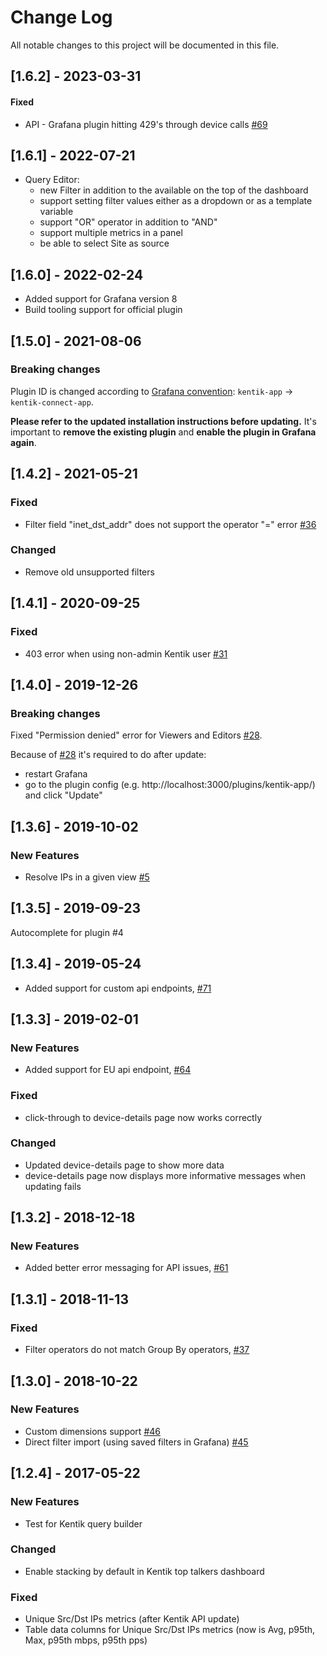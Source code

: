 # Change Log

All notable changes to this project will be documented in this file.

## [1.6.2] - 2023-03-31

#### Fixed

- API - Grafana plugin hitting 429's through device calls [#69](https://github.com/kentik/kentik-grafana-app/issues/69)

## [1.6.1] - 2022-07-21

- Query Editor:
  - new Filter in addition to the available on the top of the dashboard
  - support setting filter values either as a dropdown or as a template variable
  - support "OR" operator in addition to "AND"
  - support multiple metrics in a panel
  - be able to select Site as source

## [1.6.0] - 2022-02-24

- Added support for Grafana version 8
- Build tooling support for official plugin

## [1.5.0] - 2021-08-06

### Breaking changes

Plugin ID is changed according to [Grafana convention](https://grafana.com/docs/grafana/v7.5/developers/plugins/legacy/review-guidelines/#pluginjson): `kentik-app` -> `kentik-connect-app`.

**Please refer to the updated installation instructions before updating.**
It's important to **remove the existing plugin** and **enable the plugin in Grafana again**.

## [1.4.2] - 2021-05-21

### Fixed

- Filter field "inet_dst_addr" does not support the operator "=" error [#36](https://github.com/kentik/kentik-grafana-app/pull/36)

### Changed
- Remove old unsupported filters

## [1.4.1] - 2020-09-25

### Fixed

- 403 error when using non-admin Kentik user [#31](https://github.com/kentik/kentik-grafana-app/issues/31)

## [1.4.0] - 2019-12-26

### Breaking changes

Fixed "Permission denied" error for Viewers and Editors [#28](https://github.com/kentik/kentik-grafana-app/pull/28).

Because of [#28](https://github.com/kentik/kentik-grafana-app/pull/28) it's required to do after update:
- restart Grafana
- go to the plugin config (e.g. http://localhost:3000/plugins/kentik-app/) and click "Update"

## [1.3.6] - 2019-10-02

### New Features

- Resolve IPs in a given view [#5](https://github.com/kentik/kentik-grafana-app/issues/5)

## [1.3.5] - 2019-09-23

Autocomplete for plugin #4

## [1.3.4] - 2019-05-24

- Added support for custom api endpoints, [#71](https://github.com/grafana/kentik-app/issues/71)


## [1.3.3] - 2019-02-01

### New Features
- Added support for EU api endpoint, [#64](https://github.com/grafana/kentik-app/issues/64)

### Fixed
- click-through to device-details page now works correctly

### Changed
- Updated device-details page to show more data
- device-details page now displays more informative messages when updating fails

## [1.3.2] - 2018-12-18

### New Features
- Added better error messaging for API issues, [#61](https://github.com/grafana/kentik-app/issues/61)

## [1.3.1] - 2018-11-13

### Fixed

- Filter operators do not match Group By operators, [#37](https://github.com/grafana/kentik-app/issues/37)

## [1.3.0] - 2018-10-22

### New Features

- Custom dimensions support [#46](https://github.com/grafana/kentik-app/issues/46)
- Direct filter import (using saved filters in Grafana) [#45](https://github.com/grafana/kentik-app/issues/45)

## [1.2.4] - 2017-05-22

### New Features

- Test for Kentik query builder

### Changed

- Enable stacking by default in Kentik top talkers dashboard

### Fixed

- Unique Src/Dst IPs metrics (after Kentik API update)
- Table data columns for Unique Src/Dst IPs metrics (now is Avg, p95th, Max, p95th mbps, p95th pps)
